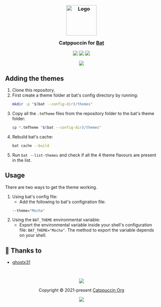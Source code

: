 <h3 align="center">
	<img src="https://raw.githubusercontent.com/catppuccin/catppuccin/main/assets/logos/exports/1544x1544_circle.png" width="100" alt="Logo"/><br/>
	<img src="https://raw.githubusercontent.com/catppuccin/catppuccin/main/assets/misc/transparent.png" height="30" width="0px"/>
	Catppuccin for <a href="https://github.com/sharkdp/bat">Bat</a>
	<img src="https://raw.githubusercontent.com/catppuccin/catppuccin/main/assets/misc/transparent.png" height="30" width="0px"/>
</h3>

<p align="center">
	<a href="https://github.com/ghostx31/bat/stargazers"><img src="https://img.shields.io/github/stars/ghostx31/bat?colorA=363a4f&colorB=b7bdf8&style=for-the-badge"></a>
	<a href="https://github.com/ghostx31/bat/issues"><img src="https://img.shields.io/github/issues/ghostx31/bat?colorA=363a4f&colorB=f5a97f&style=for-the-badge"></a>
	<a href="https://github.com/ghostx31/bat/contributors"><img src="https://img.shields.io/github/contributors/ghostx31/bat?colorA=363a4f&colorB=a6da95&style=for-the-badge"></a>
</p>

<p align="center">
	<img src="https://raw.githubusercontent.com/ghostx31/bat/main/assets/preview.png"/>
</p>

## Adding the themes

1. Clone this repository. 
2. First create a theme folder at bat's config directory by running:
    ```bash
	mkdir -p "$(bat --config-dir)/themes"
	```
3. Copy all the `.tmTheme` files from the repository folder to the bat's theme folder:
	```bash
	cp *.tmTheme "$(bat --config-dir)/themes"
	```
4. Rebuild bat's cache:
   ```bash
   bat cache --build
   ```
5. Run `bat --list-themes` and check if all the 4 theme flavours are present in the list. 
## Usage 
There are two ways to get the theme working. 
1. Using bat's config file:
    - Add the following to bat's configiration file:
	```bash
	--theme="Mocha"
	```
2. Using the `BAT_THEME` environmental variable:
   - Export the environmental variable inside your shell's configuration file: ```BAT_THEME="Mocha"```. The method to export the variable depends on your shell. 




## 💝 Thanks to

- [ghostx31](https://github.com/ghostx31)

&nbsp;

<p align="center">
	<img src="https://raw.githubusercontent.com/catppuccin/catppuccin/main/assets/footers/gray0_ctp_on_line.svg?sanitize=true" />
</p>

<p align="center">
	Copyright &copy; 2021-present <a href="https://github.com/catppuccin" target="_blank">Catppuccin Org</a>
</p>

<p align="center">
	<a href="https://github.com/catppuccin/catppuccin/blob/main/LICENSE"><img src="https://img.shields.io/static/v1.svg?style=for-the-badge&label=License&message=MIT&logoColor=d9e0ee&colorA=363a4f&colorB=b7bdf8"/></a>
</p>
